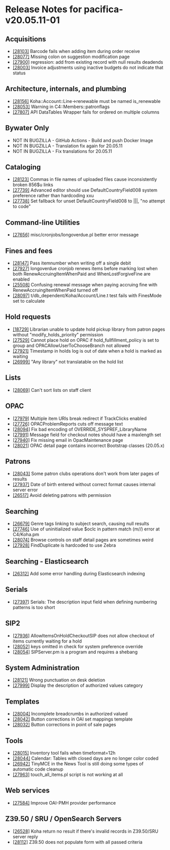 
# Release Notes for pacifica-v20.05.11-01

## Acquisitions

- [[28103]](http://bugs.koha-community.org/bugzilla3/show_bug.cgi?id=28103) Barcode fails when adding item during order receive
- [[28077]](http://bugs.koha-community.org/bugzilla3/show_bug.cgi?id=28077) Missing colon on suggestion modification page
- [[27900]](http://bugs.koha-community.org/bugzilla3/show_bug.cgi?id=27900) regression: add from existing record with null results deadends
- [[28003]](http://bugs.koha-community.org/bugzilla3/show_bug.cgi?id=28003) Invoice adjustments using inactive budgets do not indicate that status

## Architecture, internals, and plumbing

- [[28156]](http://bugs.koha-community.org/bugzilla3/show_bug.cgi?id=28156) Koha::Account::Line->renewable must be named is_renewable
- [[28053]](http://bugs.koha-community.org/bugzilla3/show_bug.cgi?id=28053) Warning in C4::Members::patronflags
- [[27807]](http://bugs.koha-community.org/bugzilla3/show_bug.cgi?id=27807) API DataTables Wrapper fails for ordered on multiple columns

## Bywater Only

- NOT IN BUGZILLA - GitHub Actions - Build and push Docker Image
- NOT IN BUGZILLA - Translation fix again for 20.05.11
- NOT IN BUGZILLA - Fix translations for 20.05.11

## Cataloging

- [[28123]](http://bugs.koha-community.org/bugzilla3/show_bug.cgi?id=28123) Commas in file names of uploaded files cause inconsistently broken 856$u links
- [[27739]](http://bugs.koha-community.org/bugzilla3/show_bug.cgi?id=27739) Advanced editor should use DefaultCountryField008 system preference rather than hardcoding xxu
- [[27738]](http://bugs.koha-community.org/bugzilla3/show_bug.cgi?id=27738) Set fallback for unset DefaultCountryField008 to |||, "no attempt to code"

## Command-line Utilities

- [[27656]](http://bugs.koha-community.org/bugzilla3/show_bug.cgi?id=27656) misc/cronjobs/longoverdue.pl better error message

## Fines and fees

- [[28147]](http://bugs.koha-community.org/bugzilla3/show_bug.cgi?id=28147) Pass itemnumber when writing off a single debit
- [[27927]](http://bugs.koha-community.org/bugzilla3/show_bug.cgi?id=27927) longoverdue cronjob renews items before marking lost when both RenewAccruingItemWhenPaid and  WhenLostForgiveFine  are enabled
- [[25508]](http://bugs.koha-community.org/bugzilla3/show_bug.cgi?id=25508) Confusing renewal message when paying accruing fine with RenewAccruingItemWhenPaid turned off
- [[28097]](http://bugs.koha-community.org/bugzilla3/show_bug.cgi?id=28097) t/db_dependent/Koha/Account/Line.t test fails with FinesMode set to calculate

## Hold requests

- [[18729]](http://bugs.koha-community.org/bugzilla3/show_bug.cgi?id=18729) Librarian unable to update hold pickup library from patron pages without "modify_holds_priority" permission
- [[27529]](http://bugs.koha-community.org/bugzilla3/show_bug.cgi?id=27529) Cannot place hold on OPAC if hold_fullfillment_policy is set to group and  OPACAllowUserToChooseBranch  not allowed
- [[27921]](http://bugs.koha-community.org/bugzilla3/show_bug.cgi?id=27921) Timestamp in holds log is out of date when a hold is marked as waiting
- [[26999]](http://bugs.koha-community.org/bugzilla3/show_bug.cgi?id=26999) "Any library" not translatable on the hold list

## Lists

- [[28069]](http://bugs.koha-community.org/bugzilla3/show_bug.cgi?id=28069) Can't sort lists on staff client

## OPAC

- [[27979]](http://bugs.koha-community.org/bugzilla3/show_bug.cgi?id=27979) Multiple item URIs break redirect if TrackClicks enabled
- [[27726]](http://bugs.koha-community.org/bugzilla3/show_bug.cgi?id=27726) OPACProblemReports cuts off message text
- [[28094]](http://bugs.koha-community.org/bugzilla3/show_bug.cgi?id=28094) Fix bad encoding of OVERRIDE_SYSPREF_LibraryName
- [[27991]](http://bugs.koha-community.org/bugzilla3/show_bug.cgi?id=27991) Message field for checkout notes should have a maxlength set
- [[27940]](http://bugs.koha-community.org/bugzilla3/show_bug.cgi?id=27940) Fix missing email in OpacMaintenance page
- [[28021]](http://bugs.koha-community.org/bugzilla3/show_bug.cgi?id=28021) OPAC detail page contains incorrect Bootstrap classes (20.05.x)

## Patrons

- [[28043]](http://bugs.koha-community.org/bugzilla3/show_bug.cgi?id=28043) Some patron clubs operations don't work from later pages of results
- [[27937]](http://bugs.koha-community.org/bugzilla3/show_bug.cgi?id=27937) Date of birth entered  without correct format causes internal server error
- [[26517]](http://bugs.koha-community.org/bugzilla3/show_bug.cgi?id=26517) Avoid deleting patrons with permission

## Searching

- [[26679]](http://bugs.koha-community.org/bugzilla3/show_bug.cgi?id=26679) Genre tags linking to subject search, causing null results
- [[27746]](http://bugs.koha-community.org/bugzilla3/show_bug.cgi?id=27746) Use of uninitialized value $oclc in pattern match (m//) error at C4/Koha.pm
- [[28074]](http://bugs.koha-community.org/bugzilla3/show_bug.cgi?id=28074) Browse controls on staff detail pages are sometimes weird
- [[27928]](http://bugs.koha-community.org/bugzilla3/show_bug.cgi?id=27928) FindDuplicate is hardcoded to use Zebra

## Searching - Elasticsearch

- [[26312]](http://bugs.koha-community.org/bugzilla3/show_bug.cgi?id=26312) Add some error handling during Elasticsearch indexing

## Serials

- [[27397]](http://bugs.koha-community.org/bugzilla3/show_bug.cgi?id=27397) Serials: The description input field when defining numbering patterns is too short

## SIP2

- [[27936]](http://bugs.koha-community.org/bugzilla3/show_bug.cgi?id=27936) AllowItemsOnHoldCheckoutSIP does not allow checkout of items currently waiting for a hold
- [[28052]](http://bugs.koha-community.org/bugzilla3/show_bug.cgi?id=28052) keys omitted in check for system preference override
- [[28054]](http://bugs.koha-community.org/bugzilla3/show_bug.cgi?id=28054) SIPServer.pm is a program and requires a shebang

## System Administration

- [[28121]](http://bugs.koha-community.org/bugzilla3/show_bug.cgi?id=28121) Wrong punctuation on desk deletion
- [[27999]](http://bugs.koha-community.org/bugzilla3/show_bug.cgi?id=27999) Display the description of authorized values category

## Templates

- [[28004]](http://bugs.koha-community.org/bugzilla3/show_bug.cgi?id=28004) Incomplete breadcrumbs in authorized valued
- [[28042]](http://bugs.koha-community.org/bugzilla3/show_bug.cgi?id=28042) Button corrections in OAI set mappings template
- [[28032]](http://bugs.koha-community.org/bugzilla3/show_bug.cgi?id=28032) Button corrections in point of sale pages

## Tools

- [[28015]](http://bugs.koha-community.org/bugzilla3/show_bug.cgi?id=28015) Inventory tool fails when timeformat=12h
- [[28044]](http://bugs.koha-community.org/bugzilla3/show_bug.cgi?id=28044) Calendar: Tables with closed days are no longer color coded
- [[26942]](http://bugs.koha-community.org/bugzilla3/show_bug.cgi?id=26942) TinyMCE in the News Tool is still doing some types of automatic code cleanup
- [[27963]](http://bugs.koha-community.org/bugzilla3/show_bug.cgi?id=27963) touch_all_items.pl script is not working at all

## Web services

- [[27584]](http://bugs.koha-community.org/bugzilla3/show_bug.cgi?id=27584) Improve OAI-PMH provider performance

## Z39.50 / SRU / OpenSearch Servers

- [[26528]](http://bugs.koha-community.org/bugzilla3/show_bug.cgi?id=26528) Koha return no result if  there's  invalid records in Z39.50/SRU server reply
- [[28112]](http://bugs.koha-community.org/bugzilla3/show_bug.cgi?id=28112) Z39.50 does not populate form with all passed criteria


